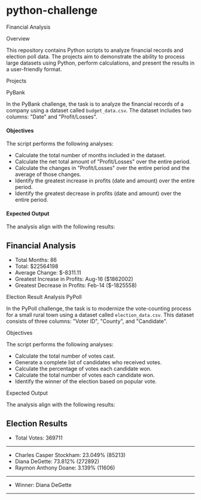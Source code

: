 # python-challenge


Financial Analysis 

Overview

This repository contains Python scripts to analyze financial records and election poll data. The projects aim to demonstrate the ability to process large datasets using Python, perform calculations, and present the results in a user-friendly format.

Projects

PyBank

In the PyBank challenge, the task is to analyze the financial records of a company using a dataset called `budget_data.csv`. The dataset includes two columns: "Date" and "Profit/Losses". 

#### Objectives

The script performs the following analyses:
- Calculate the total number of months included in the dataset.
- Calculate the net total amount of "Profit/Losses" over the entire period.
- Calculate the changes in "Profit/Losses" over the entire period and the average of those changes.
- Identify the greatest increase in profits (date and amount) over the entire period.
- Identify the greatest decrease in profits (date and amount) over the entire period.

#### Expected Output

The analysis align with the following results:

Financial Analysis
----------------------------
- Total Months: 86
- Total: $22564198
- Average Change: $-8311.11
- Greatest Increase in Profits: Aug-16 ($1862002)
- Greatest Decrease in Profits: Feb-14 ($-1825558)


Election Result Analysis 
PyPoll

In the PyPoll challenge, the task is to modernize the vote-counting process for a small rural town using a dataset called `election_data.csv`. This dataset consists of three columns: "Voter ID", "County", and "Candidate".

 Objectives

The script performs the following analyses:
- Calculate the total number of votes cast.
- Generate a complete list of candidates who received votes.
- Calculate the percentage of votes each candidate won.
- Calculate the total number of votes each candidate won.
- Identify the winner of the election based on popular vote.

Expected Output

The analysis align with the following results:

Election Results
-------------------------
- Total Votes: 369711
-------------------------
- Charles Casper Stockham: 23.049% (85213)
- Diana DeGette: 73.812% (272892)
- Raymon Anthony Doane: 3.139% (11606)
- -------------------------
- Winner: Diana DeGette
- -------------------------

